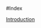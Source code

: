#Index

[Introduction](https://github.com/ChrisLex-Freelance/JDRIAAIRPG/edit/main/Usage%20des%20LLM%20dans%20le%20JDR.md#introduction)
